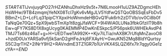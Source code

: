 $START$4TlJvvjuyqPO27rHZANhuDhxHz9x5t+7N6LmooH1uUZ9AZDgmcHEhHsWHw/9TB4zmqmjYeNX08TcI7gKv6vMgJLV5YdfwQSTQoOBSSqEsFbDv5BBmZ+LD+LcFLq31pipCYXpxiHoWnmdeHBGvQ1Fuk6rh2zDTVb/ov0Ci8b0fTaNqQe70Qz+SpX9jwbSTmXp1t8zgjJfaWCF+9I4WiA0LUNa3fbkGfziIT9b8hEw+qFY7KS8D1X8xgUcyg0KAEMMP4DwKnESkpcS/P56psk6UWHEkAvdP4TMJ7Ts66z46aT+g+H+UEDTweTA992K++Kjv7iLTia/nAXBK7rUfqMnZavoO8+hzdD0UxYARSa9vfj5kSanD2gHFeJrkj6FXAyH/+GwuKN52Mq88IdYQurtsyS5C2qrTHZ+2INrY9H2+RAVndmE3TZ1GR7b1UrVKX4SLQZl6fx7lr7qgy0Ge1zcYA==$END$